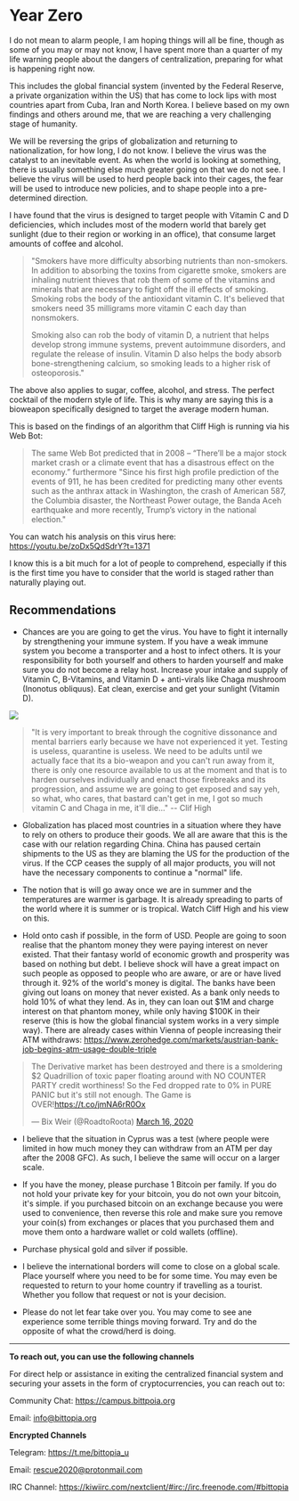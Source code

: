 # Year Zero

I do not mean to alarm people, I am hoping things will all be fine, though as some of you may or may not know, I have spent more than a quarter of my life warning people about the dangers of centralization, preparing for what is happening right now. 

This includes the global financial system (invented by the Federal Reserve, a private organization within the US) that has come to lock lips with most countries apart from Cuba, Iran and North Korea. I believe based on my own findings and others around me, that we are reaching a very challenging stage of humanity.

We will be reversing the grips of globalization and returning to nationalization, for how long, I do not know. I believe the virus was the catalyst to an inevitable event. As when the world is looking at something, there is usually something else much greater going on that we do not see. I believe the virus will be used to herd people back into their cages, the fear will be used to introduce new policies, and to shape people into a pre-determined direction.

I have found that the virus is designed to target people with Vitamin C and D deficiencies, which includes most of the modern world that barely get sunlight (due to their region or working in an office), that consume larget amounts of coffee and alcohol. 

> "Smokers have more difficulty absorbing nutrients than non-smokers. In addition to absorbing the toxins from cigarette smoke, smokers are inhaling nutrient thieves that rob them of some of the vitamins and minerals that are necessary to fight off the ill effects of smoking. Smoking robs the body of the antioxidant vitamin C. It's believed that smokers need 35 milligrams more vitamin C each day than nonsmokers.
> 
> Smoking also can rob the body of vitamin D, a nutrient that helps develop strong immune systems, prevent autoimmune disorders, and regulate the release of insulin. Vitamin D also helps the body absorb bone-strengthening calcium, so smoking leads to a higher risk of osteoporosis."

The above also applies to sugar, coffee, alcohol, and stress. The perfect cocktail of the modern style of life. This is why many are saying this is a bioweapon specifically designed to target the average modern human.

This is based on the findings of an algorithm that Cliff High is running via his Web Bot:

> The same Web Bot predicted that in 2008 – “There’ll be a major stock market crash or a climate event that has a disastrous effect on the economy.” furthermore "Since his first high profile prediction of the events of 911, he has been credited for predicting many other events such as the anthrax attack in Washington, the crash of American 587, the Columbia disaster, the Northeast Power outage, the Banda Aceh earthquake and more recently, Trump’s victory in the national election."

You can watch his analysis on this virus here:
https://youtu.be/zoDx5QdSdrY?t=1371

I know this is a bit much for a lot of people to comprehend, especially if this is the first time you have to consider that the world is staged rather than naturally playing out.

## Recommendations

- Chances are you are going to get the virus. You have to fight it internally by strengthening your immune system. If you have a weak immune system you become a transporter and a host to infect others. It is your responsibility for both yourself and others to harden yourself and make sure you do not become a relay host. Increase your intake and supply of Vitamin C, B-Vitamins, and Vitamin D + anti-virals like Chaga mushroom (Inonotus obliquus). Eat clean, exercise and get your sunlight (Vitamin D).

![](https://i.imgur.com/ixTn4W4.png)

> "It is very important to break through the cognitive dissonance and mental barriers early because we have not experienced it yet. Testing is useless, quarantine is useless. We need to be adults until we actually face that its a bio-weapon and you can't run away from it, there is only one resource available to us at the moment and that is to harden ourselves individually and enact those firebreaks and its progression, and assume we are going to get exposed and say yeh, so what, who cares, that bastard can't get in me, I got so much vitamin C and Chaga in me, it'll die..." -- Clif High

- Globalization has placed most countries in a situation where they have to rely on others to produce their goods. We all are aware that this is the case with our relation regarding China. China has paused certain shipments to the US as they are blaming the US for the production of the virus. If the CCP ceases the supply of all major products, you will not have the necessary components to continue a "normal" life.

- The notion that is will go away once we are in summer and the temperatures are warmer is garbage. It is already spreading to parts of the world where it is summer or is tropical. Watch Cliff High and his view on this.

- Hold onto cash if possible, in the form of USD. People are going to soon realise that the phantom money they were paying interest on never existed. That their fantasy world of economic growth and prosperity was based on nothing but debt. I believe shock will have a great impact on such people as opposed to people who are aware, or are or have lived through it. 92% of the world's money is digital. The banks have been giving out loans on money that never existed. As a bank only needs to hold 10% of what they lend. As in, they can loan out $1M and charge interest on that phantom money, while only having $100K in their reserve (this is how the global financial system works in a very simple way). There are already cases within Vienna of people increasing their ATM withdraws: https://www.zerohedge.com/markets/austrian-bank-job-begins-atm-usage-double-triple

<blockquote class="twitter-tweet"><p lang="en" dir="ltr">The Derivative market has been destroyed and there is a smoldering $2 Quadrillion of toxic paper floating around with NO COUNTER PARTY credit worthiness! So the Fed dropped rate to 0% in PURE PANIC but it&#39;s still not enough. The Game is OVER!<a href="https://t.co/jmNA6rR0Ox">https://t.co/jmNA6rR0Ox</a></p>&mdash; Bix Weir (@RoadtoRoota) <a href="https://twitter.com/RoadtoRoota/status/1239370196260806656?ref_src=twsrc%5Etfw">March 16, 2020</a></blockquote> 

- I believe that the situation in Cyprus was a test (where people were limited in how much money they can withdraw from an ATM per day after the 2008 GFC). As such, I believe the same will occur on a larger scale.

- If you have the money, please purchase 1 Bitcoin per family. If you do not hold your private key for your bitcoin, you do not own your bitcoin, it's simple. if you purchased bitcoin on an exchange because you were used to convenience, then reverse this role and make sure you remove your coin(s) from exchanges or places that you purchased them and move them onto a hardware wallet or cold wallets (offline).

- Purchase physical gold and silver if possible. 

- I believe the international borders will come to close on a global scale. Place yourself where you need to be for some time. You may even be requested to return to your home country if travelling as a tourist. Whether you follow that request or not is your decision. 

- Please do not let fear take over you. You may come to see ane experience some terrible things moving forward. Try and do the opposite of what the crowd/herd is doing. 


---


**To reach out, you can use the following channels**

For direct help or assistance in exiting the centralized financial system and securing your assets in the form of cryptocurrencies, you can reach out to:

Community Chat: 
https://campus.bittpoia.org 

Email:
info@bittopia.org

**Encrypted Channels**

Telegram: 
https://t.me/bittopia_u

Email: 
rescue2020@protonmail.com

IRC Channel: 
https://kiwiirc.com/nextclient/#irc://irc.freenode.com/#bittopia 
